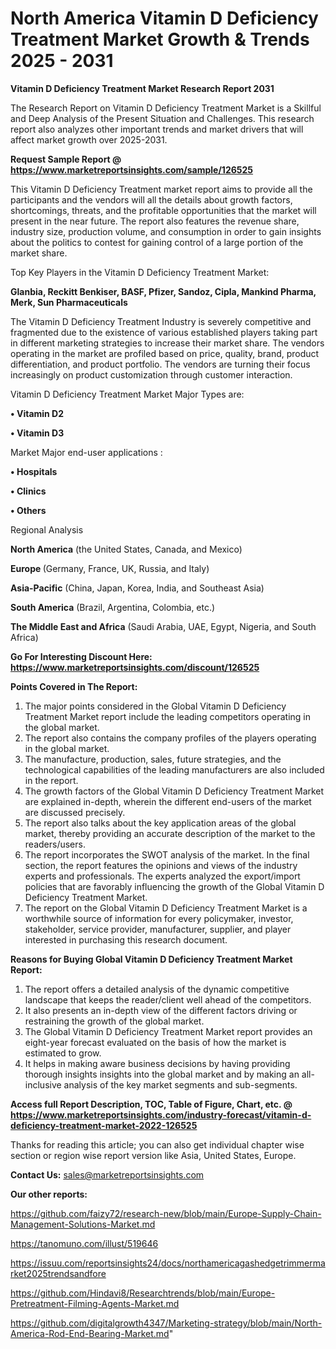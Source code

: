 # North America Vitamin D Deficiency Treatment Market Growth & Trends 2025 - 2031

<strong>Vitamin D Deficiency Treatment Market Research Report 2031</strong>

The Research Report on Vitamin D Deficiency Treatment Market is a Skillful and Deep Analysis of the Present Situation and Challenges. This research report also analyzes other important trends and market drivers that will affect market growth over 2025-2031.

<strong>Request Sample Report @ <a href=https://www.marketreportsinsights.com/sample/126525>https://www.marketreportsinsights.com/sample/126525</a></strong>

This Vitamin D Deficiency Treatment market report aims to provide all the participants and the vendors will all the details about growth factors, shortcomings, threats, and the profitable opportunities that the market will present in the near future. The report also features the revenue share, industry size, production volume, and consumption in order to gain insights about the politics to contest for gaining control of a large portion of the market share.

Top Key Players in the Vitamin D Deficiency Treatment Market:

<strong>Glanbia, Reckitt Benkiser, BASF, Pfizer, Sandoz, Cipla, Mankind Pharma, Merk, Sun Pharmaceuticals</strong>

The Vitamin D Deficiency Treatment Industry is severely competitive and fragmented due to the existence of various established players taking part in different marketing strategies to increase their market share. The vendors operating in the market are profiled based on price, quality, brand, product differentiation, and product portfolio. The vendors are turning their focus increasingly on product customization through customer interaction.

Vitamin D Deficiency Treatment Market Major Types are:

<strong>• Vitamin D2

• Vitamin D3</strong>

Market Major end-user applications :

<strong>• Hospitals

• Clinics

• Others</strong>

Regional Analysis

</u><strong><b>North America</b></strong> (the United States, Canada, and Mexico)

<strong><b>Europe </b></strong>(Germany, France, UK, Russia, and Italy)

<strong><b>Asia-Pacific</b></strong> (China, Japan, Korea, India, and Southeast Asia)

<strong><b>South America</b></strong> (Brazil, Argentina, Colombia, etc.)

<strong><b>The Middle East and Africa</b></strong> (Saudi Arabia, UAE, Egypt, Nigeria, and South Africa)

<strong>Go For Interesting Discount Here: <a href=https://www.marketreportsinsights.com/discount/126525>https://www.marketreportsinsights.com/discount/126525</a></strong>

<strong>Points Covered in The Report:</strong>
<ol>
  <li>The major points considered in the Global Vitamin D Deficiency Treatment Market report include the leading competitors operating in the global market.</li>
  <li>The report also contains the company profiles of the players operating in the global market.</li>
  <li>The manufacture, production, sales, future strategies, and the technological capabilities of the leading manufacturers are also included in the report.</li>
  <li>The growth factors of the Global Vitamin D Deficiency Treatment Market are explained in-depth, wherein the different end-users of the market are discussed precisely.</li>
  <li>The report also talks about the key application areas of the global market, thereby providing an accurate description of the market to the readers/users.</li>
  <li>The report incorporates the SWOT analysis of the market. In the final section, the report features the opinions and views of the industry experts and professionals. The experts analyzed the export/import policies that are favorably influencing the growth of the Global Vitamin D Deficiency Treatment Market.</li>
  <li>The report on the Global Vitamin D Deficiency Treatment Market is a worthwhile source of information for every policymaker, investor, stakeholder, service provider, manufacturer, supplier, and player interested in purchasing this research document.</li>
</ol>
<strong>Reasons for Buying Global Vitamin D Deficiency Treatment Market Report:</strong>

<ol>
  <li>The report offers a detailed analysis of the dynamic competitive landscape that keeps the reader/client well ahead of the competitors.</li>
  <li>It also presents an in-depth view of the different factors driving or restraining the growth of the global market.</li>
  <li>The Global Vitamin D Deficiency Treatment Market report provides an eight-year forecast evaluated on the basis of how the market is estimated to grow.</li>
  <li>It helps in making aware business decisions by having providing thorough insights insights into the global market and by making an all-inclusive analysis of the key market segments and sub-segments.</li>
</ol>
<strong>Access full Report Description, TOC, Table of Figure, Chart, etc. @ <a href=https://www.marketreportsinsights.com/industry-forecast/vitamin-d-deficiency-treatment-market-2022-126525>https://www.marketreportsinsights.com/industry-forecast/vitamin-d-deficiency-treatment-market-2022-126525</a></strong>


Thanks for reading this article; you can also get individual chapter wise section or region wise report version like Asia, United States, Europe.

<strong>Contact Us:</strong>
sales@marketreportsinsights.com

<strong>Our other reports:</strong>

<a href=https://github.com/faizy72/research-new/blob/main/Europe-Supply-Chain-Management-Solutions-Market.md>https://github.com/faizy72/research-new/blob/main/Europe-Supply-Chain-Management-Solutions-Market.md</a>

<a href=https://tanomuno.com/illust/519646>https://tanomuno.com/illust/519646</a>

<a href=https://issuu.com/reportsinsights24/docs/northamericagashedgetrimmermarket2025trendsandfore>https://issuu.com/reportsinsights24/docs/northamericagashedgetrimmermarket2025trendsandfore</a>

<a href=https://github.com/Hindavi8/Researchtrends/blob/main/Europe-Pretreatment-Filming-Agents-Market.md>https://github.com/Hindavi8/Researchtrends/blob/main/Europe-Pretreatment-Filming-Agents-Market.md</a>

<a href=https://github.com/digitalgrowth4347/Marketing-strategy/blob/main/North-America-Rod-End-Bearing-Market.md>https://github.com/digitalgrowth4347/Marketing-strategy/blob/main/North-America-Rod-End-Bearing-Market.md</a>"
